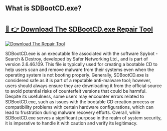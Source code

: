 ## What is SDBootCD.exe? 

# <h2><a href="https://exedetect.com/download.php?SDBootCD.exe">🔗 👉 Download The SDBootCD.exe Repair Tool</a></h2>

[![Download The Repair Tool](https://exedetect.com/download-button.jpg)](https://exedetect.com/download.php?SDBootCD.exe)

SDBootCD.exe is an executable file associated with the software Spybot - Search & Destroy, developed by Safer Networking Ltd., and is part of version 2.6.46.109. This file is typically used for creating a bootable CD to help users scan and remove malware from their systems even when the operating system is not booting properly. Generally, SDBootCD.exe is considered safe as it is part of a reputable anti-malware tool; however, users should always ensure they are downloading it from the official source to avoid potential risks of counterfeit versions that could be harmful. Despite its usefulness, some users may encounter errors related to SDBootCD.exe, such as issues with the bootable CD creation process or compatibility problems with certain hardware configurations, which can lead to frustration during malware recovery efforts. Overall, while SDBootCD.exe serves a significant purpose in the realm of system security, it is imperative to handle it with caution and verify its legitimacy.